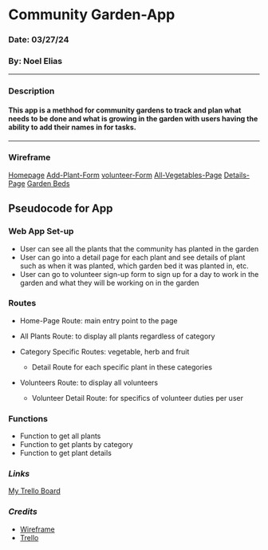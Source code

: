 # Community Garden-App
### Date: 03/27/24
### By: Noel Elias
***
### Description
#### This app is a methhod for community gardens to track and plan what needs to be done and what is growing in the garden with users having the ability to add their names in for tasks.
***

### Wireframe

[Homepage](https://wireframe.cc/TX38CU)
[Add-Plant-Form](https://wireframe.cc/kjr2Mr)
[volunteer-Form](https://wireframe.cc/DeMdve)
[All-Vegetables-Page](https://wireframe.cc/SFQ4iC)
[Details-Page](https://wireframe.cc/99Tpy9)
[Garden Beds](https://wireframe.cc/s9DJfz)

##  Pseudocode for App

### Web App Set-up
- User can see all the plants that the community has planted in the garden
- User can go into a detail page for each plant and see details of plant such as when it was planted, which garden bed it was planted in, etc.
- User can go to volunteer sign-up form to sign up for a day to work in the garden and what they will be working on in the garden


### Routes
- Home-Page Route: main entry point to the page

- All Plants Route: to display all plants regardless of category

- Category Specific Routes: vegetable, herb and fruit
    - Detail Route for each specific plant in these categories

-   Volunteers Route: to display all volunteers
    - Volunteer Detail Route: for specifics of volunteer duties per user


### Functions

- Function to get all plants
- Function to get plants by category
- Function to get plant details


### ***_Links_***
 [My Trello Board](https://trello.com/invite/b/jbcz1LPn/ATTI98c7373809904c95d96e340bffc866d048A73F9B/community-garden-app)



### ***_Credits_***
- [Wireframe](https://wireframe.cc/pro/pp/8737630d7723425)
- [Trello](https://wireframe.cc/pro/pp/8737630d7723425)


    